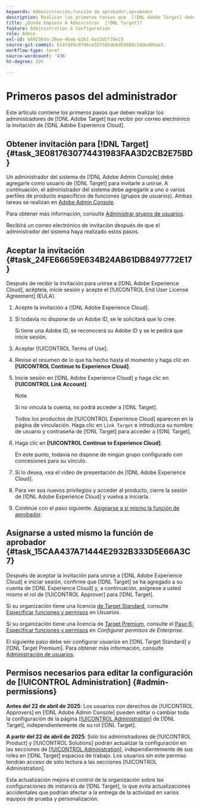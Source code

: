 ```yaml
---
keywords: Administración;función de aprobador;aprobador
description: Realizar las primeras tareas que  [!DNL Adobe Target] deben realizar los administradores después de recibir por correo electrónico la invitación para  [!DNL Adobe Experience Cloud].
title: ¿Dónde Empiezo A Administrar  [!DNL Target]?
feature: Administration & Configuration
role: Admin
exl-id: b60236da-20ae-4bab-b261-6a33d2f70e23
source-git-commit: 614fd89c9746ce55f502debd5b689c34de400ae5
workflow-type: tm+mt
source-wordcount: '436'
ht-degree: 32%

---
```


# Primeros pasos del administrador

Este artículo contiene los primeros pasos que deben realizar los administradores de [!DNL Adobe Target] tras recibir por correo electrónico la invitación de [!DNL Adobe Experience Cloud].

## Obtener invitación para [!DNL Target] {#task_3E0817630774431983FAA3D2CB2E75BD}

Un administrador del sistema de [!DNL Adobe Admin Console] debe agregarle como usuario de [!DNL Target] para invitarle a unirse. A continuación, el administrador del sistema debe agregarle a uno o varios perfiles de producto específicos de funciones (grupos de usuarios). Ambas tareas se realizan en [Adobe Admin Console](https://adminconsole.adobe.com).

Para obtener más información, consulte [Administrar grupos de usuarios](https://helpx.adobe.com/enterprise/using/users.html).

Recibirá un correo electrónico de invitación después de que el administrador del sistema haya realizado estos pasos.

## Aceptar la invitación {#task_24FE66659E634B24AB61DB8497772E17}

Después de recibir la invitación para unirse a [!DNL Adobe Experience Cloud], acéptela, inicie sesión y acepte el [!UICONTROL End User License Agreement] (EULA).

1. Acepte la invitación a [!DNL Adobe Experience Cloud].
1. Si todavía no dispone de un Adobe ID, se le solicitará que lo cree.

   Si tiene una Adobe ID, se reconocerá su Adobe ID y se le pedirá que inicie sesión.
1. Aceptar [!UICONTROL Terms of Use].
1. Revise el resumen de lo que ha hecho hasta el momento y haga clic en **[!UICONTROL Continue to Experience Cloud]**.
1. Inicie sesión en [!DNL Adobe Experience Cloud] y haga clic en **[!UICONTROL Link Account]**.

   >[!NOTE]
   >
   >Si no vincula la cuenta, no podrá acceder a [!DNL Target].

   Todos los productos de [!UICONTROL Experience Cloud] aparecen en la página de vinculación. Haga clic en `Link Target` e introduzca su nombre de usuario y contraseña de [!DNL Target] para acceder a [!DNL Target].
1. Haga clic en **[!UICONTROL Continue to Experience Cloud]**.

   En este punto, todavía no dispone de ningún grupo configurado con concesiones para su vínculo.
1. Si lo desea, vea el vídeo de presentación de [!DNL Adobe Experience Cloud].
1. Para ver sus nuevos privilegios y acceder al producto, cierre la sesión de [!DNL Adobe Experience Cloud] y vuelva a iniciarla.
1. Continúe con el paso siguiente. [Asignarse a sí mismo la función de aprobador](/help/main/administrating-target/start-target.md#task_15CAA437A71444E2932B333D5E66A3C7).

## Asignarse a usted mismo la función de aprobador {#task_15CAA437A71444E2932B333D5E66A3C7}

Después de aceptar la invitación para unirse a [!DNL Adobe Experience Cloud] e iniciar sesión, confirme que [!DNL Target] se ha agregado a su cuenta de [!DNL Experience Cloud] y, a continuación, asígnese a usted mismo el rol de [!UICONTROL Approver] para [!DNL Target].

Si su organización tiene una licencia [de Target Standard](/help/main/c-intro/intro.md#section_ACD5EFF17AAB4E979CBEFA0145CCD905), consulte [Especificar funciones y permisos](/help/main/administrating-target/c-user-management/c-user-management/user-management.md#roles-permissions) en *Usuarios*.

Si su organización tiene una licencia de [Target Premium](/help/main/c-intro/intro.md#premium), consulte el [Paso 6: Especificar funciones y permisos](/help/main/administrating-target/c-user-management/property-channel/properties-overview.md#section_8C425E43E5DD4111BBFC734A2B7ABC80) en *Configurar permisos de Enterprise*.

El siguiente paso debe ser configurar usuarios en [!DNL Target Standard] y [!DNL Target Premium]. Para obtener más información, consulte [Administración de usuarios](/help/main/administrating-target/c-user-management/user-management.md).

## Permisos necesarios para editar la configuración de [!UICONTROL Administration] {#admin-permissions}

**Antes del 22 de abril de 2025**: Los usuarios con derechos de [!UICONTROL Approvers] en [!DNL Adobe Admin Console] pueden editar o cambiar toda la configuración de la página [[!UICONTROL Administration]](/help/main/administrating-target/administrating-target.md) de [!DNL Target], independientemente de su rol [!DNL Target].

**A partir del 22 de abril de 2025**: Solo los administradores de [!UICONTROL Product] y [!UICONTROL Solutions] podrán actualizar la configuración en las secciones de [[!UICONTROL Administration]](/help/main/administrating-target/administrating-target.md), independientemente de sus roles en [!DNL Target] espacios de trabajo. Los usuarios sin este permiso tendrán acceso de sólo lectura a las secciones [!UICONTROL Administration].

Esta actualización mejora el control de la organización sobre las configuraciones de instancia de [!DNL Target], lo que evita actualizaciones accidentales que podrían afectar a la entrega de la actividad en varios equipos de prueba y personalización.
